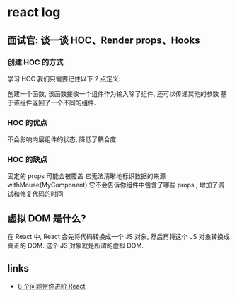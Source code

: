 # react log

## 面试官: 谈一谈 HOC、Render props、Hooks

### 创建 HOC 的方式

学习 HOC 我们只需要记住以下 2 点定义:

创建一个函数, 该函数接收一个组件作为输入除了组件, 还可以传递其他的参数
基于该组件返回了一个不同的组件.

### HOC 的优点

不会影响内层组件的状态, 降低了耦合度

### HOC 的缺点

固定的 props 可能会被覆盖
它无法清晰地标识数据的来源
withMouse(MyComponent) 它不会告诉你组件中包含了哪些 props , 增加了调试和修复代码的时间

## 虚拟 DOM 是什么?

在 React 中, React 会先将代码转换成一个 JS 对象, 然后再将这个 JS 对象转换成真正的 DOM. 这个 JS 对象就是所谓的虚拟 DOM.

## links

- [8 个问题带你进阶 React](https://mp.weixin.qq.com/s/5Fe5pHjjJB5EFKvW0Mv7gg)
